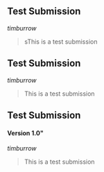 ## Test Submission  
*timburrow* 

>sThis is a test submission

## Test Submission  
*timburrow* 

>This is a test submission

## Test Submission  
#### Version 1.0"
*timburrow* 

>This is a test submission

